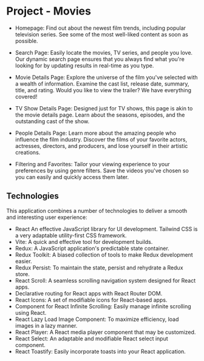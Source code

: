 # Project - Movies
- Homepage: Find out about the newest film trends, including popular television series. See some of the most well-liked content as soon as possible.

- Search Page: Easily locate the movies, TV series, and people you love. Our dynamic search page ensures that you always find what you're looking for by updating results in real-time as you type.
- Movie Details Page: Explore the universe of the film you've selected with a wealth of information. Examine the cast list, release date, summary, title, and rating. Would you like to view the trailer? We have everything covered!

- TV Show Details Page: Designed just for TV shows, this page is akin to the movie details page. Learn about the seasons, episodes, and the outstanding cast of the show.

- People Details Page: Learn more about the amazing people who influence the film industry. Discover the films of your favorite actors, actresses, directors, and producers, and lose yourself in their artistic creations.
- Filtering and Favorites: Tailor your viewing experience to your preferences by using genre filters. Save the videos you've chosen so you can easily and quickly access them later.


## Technologies
This application combines a number of technologies to deliver a smooth and interesting user experience:


- React An effective JavaScript library for UI development.
Tailwind CSS is a very adaptable utility-first CSS framework.
- Vite: A quick and effective tool for development builds.
- Redux: A JavaScript application's predictable state container.
- Redux Toolkit: A biased collection of tools to make Redux development easier.
- Redux Persist: To maintain the state, persist and rehydrate a Redux store.
- React Scroll: A seamless scrolling navigation system designed for React apps.
- Declarative routing for React apps with React Router DOM.
- React Icons: A set of modifiable icons for React-based apps.
- Component for React Infinite Scrolling: Easily manage infinite scrolling using React.
- React Lazy Load Image Component: To maximize efficiency, load images in a lazy manner.
- React Player: A React media player component that may be customized.
- React Select: An adaptable and modifiable React select input component.
- React Toastify: Easily incorporate toasts into your React application.